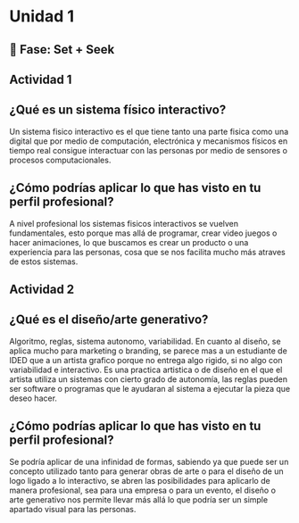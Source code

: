 # Unidad 1

## 🔎 Fase: Set + Seek

## Actividad 1

## ¿Qué es un sistema físico interactivo?

Un sistema fisico interactivo es el que tiene tanto una parte fisica como una digital que por medio de computación, electrónica y mecanismos físicos en tiempo real consigue interactuar con las personas por medio de sensores o procesos computacionales.

## ¿Cómo podrías aplicar lo que has visto en tu perfil profesional?

A nivel profesional los sistemas fisicos interactivos se vuelven fundamentales, esto porque mas allá de programar, crear video juegos o hacer animaciones, lo que buscamos es crear un producto o una experiencia para las personas, cosa que se nos facilita mucho más atraves de estos sistemas.

## Actividad 2

## ¿Qué es el diseño/arte generativo?

Algoritmo, reglas, sistema autonomo, variabilidad. En cuanto al diseño, se aplica mucho para marketing o branding, se parece mas a un estudiante de IDED que a un artista grafico porque no entrega algo rigido, si no algo con variabilidad e interactivo. Es una practica artistica o de diseño en el que el artista utiliza un sistemas con cierto grado de autonomía, las reglas pueden ser software o programas que le ayudaran al sistema a ejecutar la pieza que deseo hacer.

## ¿Cómo podrías aplicar lo que has visto en tu perfil profesional?

Se podría aplicar de una infinidad de formas, sabiendo ya que puede ser un concepto utilizado tanto para generar obras de arte o para el diseño de un logo ligado a lo interactivo, se abren las posibilidades para aplicarlo de manera profesional, sea para una empresa o para un evento, el diseño o arte generativo nos permite llevar más allá lo que podría ser un simple apartado visual para las personas.
